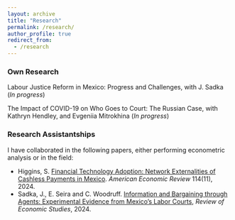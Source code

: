 ```yaml
---
layout: archive
title: "Research"
permalink: /research/
author_profile: true
redirect_from:
  - /research
---
```


### Own Research

 Labour Justice Reform in Mexico: Progress and Challenges, with J. Sadka (_In progress_)

 The Impact of COVID-19 on Who Goes to Court: The Russian Case, with Kathryn Hendley, and Evgeniia Mitrokhina (_In progress_)


### Research Assistantships

I have collaborated in the following papers, either performing econometric analysis or in the field:

  - Higgins, S. [Financial Technology Adoption: Network Externalities of Cashless Payments in Mexico](https://seankhiggins.com/assets/pdf/higgins_FinancialTechnologyAdoption.pdf). _American Economic Review_ 114(11), 2024.
  - Sadka, J., E. Seira and C. Woodruff. [Information and Bargaining through Agents: Experimental Evidence from Mexico’s Labor Courts](https://watermark.silverchair.com/rdae003.pdf?token=AQECAHi208BE49Ooan9kkhW_Ercy7Dm3ZL_9Cf3qfKAc485ysgAAA3AwggNsBgkqhkiG9w0BBwagggNdMIIDWQIBADCCA1IGCSqGSIb3DQEHATAeBglghkgBZQMEAS4wEQQMEHcPpxTtVI5Q5jqFAgEQgIIDI1uUukGqx4dzzvs3VcOFfoDq8G73_I00CTdUA7meBj7hZAi5qw6Om2E67YvLgDhJxbCx6AjswVfus5Q-NXv_WcP5ADeNFccM0vauRH-eMuf6JgVZBfylXbhq97d2s9vFfLBKaez2bu5PuRVZICG_1HIfJTG-Bh8CesBVJiBfOMa4Ti4ZMqVexmpISxAf8lhUoxfjn1mpErIIf8D6XKdwmGnMLvj2fnqRCgDPnqreaFDER6-Y-Ga1VNW3r-Ih2xvelJBIxYG9YffRLUlng0zCwWP0OGKXNAOOeBny3QgeXh8s2aUqE2ZjysrcdU7eqjrCoHSianeS7hFBbqVYxjM2NKnOJdyyRmSFc_EMjqGY6d2xHKuN5Rn-B2v1PsyCQMa4VDUVI_sVCmxqI7ZwUQGTicpHJZdMlz1JQpFd5aT8KLB6F2gOJ4QjLEBV68n4rZ13ziRgCq28fwnsPQ7NC4Ypp1j8Z4jlqmFI_cHrjJ4kO8EANZd_ZEMb4zfhFoMalt1BenZz6eeBzwHNUWeF3itpV93t1qN5MwmtzIdr-UHeXreug5Q00ngdQAEw0q7Da8w5PuL4Jot21Sowykom9ZblmVskiLPUIsAsTHy22l5UTlf-EH_MDlxAK0afSHWfsMk4Jb24g77wOud0q5i-r0EhENanaSWKbQJH7gzEmHh0oBmhVlu03_PldRRfT0gziGJ07ID2htBsaNdi17JG_jdhgy6isuBG2DhePJAhSeHFf4T5UQc4V5H4_TupOTBzbvrdONW1HlG7D-ObmsOJGrWRK_73Yqg6DJd4M5JQhBiVhzqIhP38bdEe4ez6-LwFXiFUjohNz-7apcgZWzwsG22QMGzkj14tGAVMPPmdbz5JZ1d-QfAKoF7couBYP-LWTCNeCCHX_h22lTjYiiJrltXBrSEFfqAgfWVtxjylzTTvqIuUmpyugMDPpLjrwPxHu16R1xKi_eYCeudgEsKywJbr8ldl3HUgZnJEVctDrXdR7cojGAx3qS_cq_IskavHsBVaEetP-zrGEfomfB_8Y9yywp9ejCoyPDbwQwNfBpR1Eir415pO), _Review of Economic Studies_, 2024.


